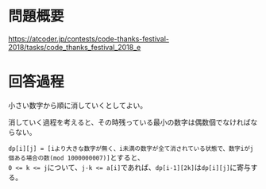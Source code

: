 # 問題概要

https://atcoder.jp/contests/code-thanks-festival-2018/tasks/code_thanks_festival_2018_e

# 回答過程

小さい数字から順に消していくとしてよい。

消していく過程を考えると、その時残っている最小の数字は偶数個でなければならない。

`dp[i][j] = [iより大きな数字が無く、i未満の数字が全て消されている状態で、数字iがj個ある場合の数(mod 1000000007)]`とすると、\
`0 <= k <= j`について、`j-k <= a[i]`であれば、`dp[i-1][2k]`は`dp[i][j]`に寄与する。

